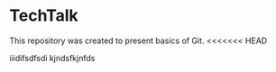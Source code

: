 # TechTalk

This repository was created to present basics of Git.
<<<<<<< HEAD


iiidifsdfsdi
kjndsfkjnfds
